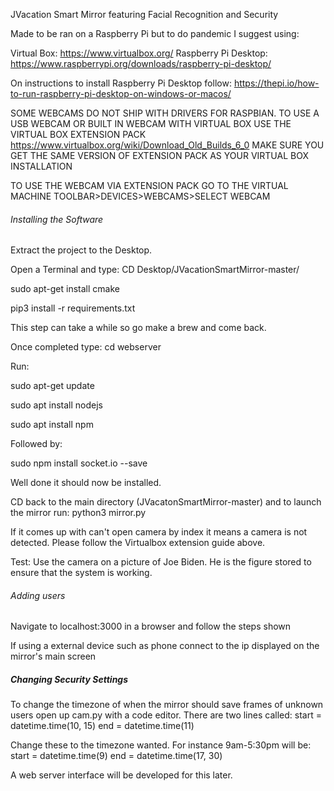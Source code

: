 JVacation Smart Mirror featuring Facial Recognition and Security

Made to be ran on a Raspberry Pi but to do pandemic I suggest using:

Virtual Box: https://www.virtualbox.org/
Raspberry Pi Desktop: https://www.raspberrypi.org/downloads/raspberry-pi-desktop/

On instructions to install Raspberry Pi Desktop follow:
https://thepi.io/how-to-run-raspberry-pi-desktop-on-windows-or-macos/

SOME WEBCAMS DO NOT SHIP WITH DRIVERS FOR RASPBIAN. TO USE A USB WEBCAM OR BUILT IN WEBCAM WITH VIRTUAL BOX USE THE VIRTUAL BOX EXTENSION PACK
https://www.virtualbox.org/wiki/Download_Old_Builds_6_0 MAKE SURE YOU GET THE SAME VERSION OF EXTENSION PACK AS YOUR VIRTUAL BOX INSTALLATION

TO USE THE WEBCAM VIA EXTENSION PACK GO TO THE VIRTUAL MACHINE TOOLBAR>DEVICES>WEBCAMS>SELECT WEBCAM

###### Installing the Software ######

Extract the project to the Desktop.

Open a Terminal and type: CD Desktop/JVacationSmartMirror-master/

sudo apt-get install cmake

pip3 install -r requirements.txt

This step can take a while so go make a brew and come back.

Once completed type: cd webserver

Run:

sudo apt-get update

sudo apt install nodejs

sudo apt install npm

Followed by:

sudo npm install socket.io --save

Well done it should now be installed.

CD back to the main directory (JVacatonSmartMirror-master) and to launch the mirror run:
python3 mirror.py

If it comes up with can't open camera by index it means a camera is not detected. Please follow the Virtualbox extension guide above.

Test: Use the camera on a picture of Joe Biden. He is the figure stored to ensure that the system is working.

###### Adding users ######

Navigate to localhost:3000 in a browser and follow the steps shown

If using a external device such as phone connect to the ip displayed on the mirror's main screen


##### Changing Security Settings #####

To change the timezone of when the mirror should save frames of unknown users open up cam.py with a code editor.
There are two lines called:
start = datetime.time(10, 15)
end = datetime.time(11)

Change these to the timezone wanted. For instance 9am-5:30pm will be:
start = datetime.time(9)
end = datetime.time(17, 30)

A web server interface will be developed for this later.